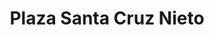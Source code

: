 ---
title: "Plaza Santa Cruz Nieto"
url: /san-juan-del-rio/plaza-santa-cruz-nieto-calle-santa-cruz/
shop: centro comercial
---